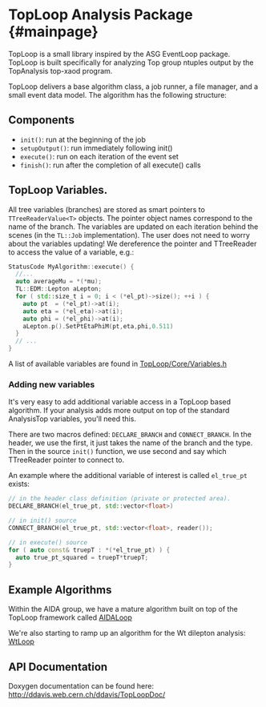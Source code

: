 TopLoop Analysis Package      {#mainpage}
========================

TopLoop is a small library inspired by the ASG EventLoop
package. TopLoop is built specifically for analyzing Top group ntuples
output by the TopAnalysis top-xaod program.

TopLoop delivers a base algorithm class, a job runner, a file manager,
and a small event data model. The algorithm has the following
structure:

## Components

- `init()`: run at the beginning of the job
- `setupOutput()`: run immediately following init()
- `execute()`: run on each iteration of the event set
- `finish()`: run after the completion of all execute() calls

## TopLoop Variables.

All tree variables (branches) are stored as smart pointers to
`TTreeReaderValue<T>` objects. The pointer object names correspond to
the name of the branch. The variables are updated on each iteration
behind the scenes (in the `TL::Job` implementation). The user does not
need to worry about the variables updating! We dereference the pointer
and TTreeReader to access the value of a variable, e.g.:

```cpp
StatusCode MyAlgorithm::execute() {
  //...
  auto averageMu = *(*mu);
  TL::EDM::Lepton aLepton;
  for ( std::size_t i = 0; i < (*el_pt)->size(); ++i ) {
    auto pt  = (*el_pt)->at(i);
    auto eta = (*el_eta)->at(i);
    auto phi = (*el_phi)->at(i);
    aLepton.p().SetPtEtaPhiM(pt,eta,phi,0.511)
  }
  // ...
}
```

A list of available variables are found in
[TopLoop/Core/Variables.h](https://gitlab.cern.ch/atlas-aida/TopLoop/blob/master/TopLoop/Core/Variables.h)

### Adding new variables

It's very easy to add additional variable access in a TopLoop based
algorithm. If your analysis adds more output on top of the standard
AnalysisTop variables, you'll need this.

There are two macros defined: `DECLARE_BRANCH` and
`CONNECT_BRANCH`. In the header, we use the first, it just takes the
name of the branch and the type. Then in the source `init()` function,
we use second and say which TTreeReader pointer to connect to.

An example where the additional variable of interest is called
`el_true_pt` exists:

```cpp
// in the header class definition (private or protected area).
DECLARE_BRANCH(el_true_pt, std::vector<float>)
```


```cpp
// in init() source
CONNECT_BRANCH(el_true_pt, std::vector<float>, reader());
```


```cpp
// in execute() source
for ( auto const& truepT : *(*el_true_pt) ) {
  auto true_pt_squared = truepT*truepT;
}
```

## Example Algorithms

Within the AIDA group, we have a mature algorithm built on top of the
TopLoop framework called
[AIDALoop](https://gitlab.cern.ch/atlas-aida/AIDALoop/tree/rel21Wt_test)

We're also starting to ramp up an algorithm for the Wt dilepton analysis:
[WtLoop](http://gitlab.cern.ch/atlas-aida/WtLoop)

## API Documentation

Doxygen documentation can be found here: http://ddavis.web.cern.ch/ddavis/TopLoopDoc/
